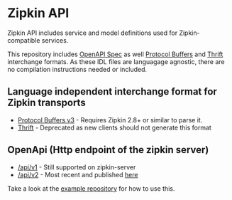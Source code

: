 # Zipkin API

Zipkin API includes service and model definitions used for
Zipkin-compatible services.

This repository includes [OpenAPI Spec](./zipkin2-api.yam) as well
[Protocol Buffers](./zipkin.proto) and [Thrift](thrift) interchange formats. As these
IDL files are languagage agnostic, there are no compilation instructions needed or included.

## Language independent interchange format for Zipkin transports
* [Protocol Buffers v3](./zipkin.proto) - Requires Zipkin 2.8+ or similar to parse it.
* [Thrift](./thrift) - Deprecated as new clients should not generate this format

## OpenApi (Http endpoint of the zipkin server)
* [/api/v1](./zipkin-api.yaml) - Still supported on zipkin-server
* [/api/v2](./zipkin2-api.yaml) - Most recent and published [here](https://zipkin.apache.org/zipkin-api/#/)

Take a look at the [example repository](https://github.com/openzipkin/zipkin-api-example) for how to use this.
